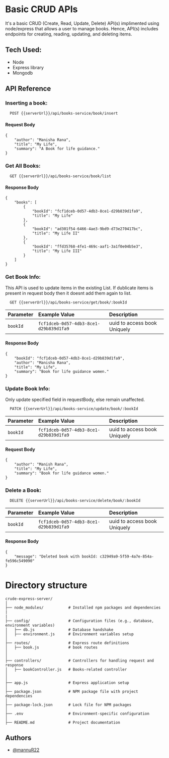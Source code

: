 # Basic CRUD APIs

It's a basic CRUD (Create, Read,
Update, Delete) API(s) implimented using node/express that allows a user to manage books. 
Hence, API(s) includes endpoints for creating, reading, updating, and deleting
items.




## Tech Used:

 - Node
 - Express library
 - Mongodb


## API Reference

 ### Inserting a book:

```http
  POST {{serverUrl}}/api/books-service/book/insert
```
#### Request Body
```
{
    "author": "Manisha Rana",
    "title": "My Life",
    "summary": "A Book for life guidance."
}
```


 ### Get All Books:

```http
  GET {{serverUrl}}/api/books-service/book/list
```

#### Response Body
```
{
    "books": [
        {
            "bookId": "fcf1dceb-0d57-4db3-8ce1-d29b839d1fa9",
            "title": "My Life"
        },
        {
            "bookId": "ad301f54-6466-4ae3-9bd9-d73e270417bc",
            "title": "My Life II"
        },
        {
            "bookId": "ffd35768-4fe1-469c-aaf1-3a1f0e04b5e3",
            "title": "My Life III"
        }
    ]
}
```


 ### Get Book Info:
This API is used to update items in the existing List.
If dublicate items is present in request body then it doesnt add them again to list.

```http
  GET {{serverUrl}}/api/books-service/get/book/:bookId
```

| Parameter | Example Value     | Description                       |
| :-------- | :------- | :-------------------------------- |
| `bookId`      | `fcf1dceb-0d57-4db3-8ce1-d29b839d1fa9` | uuid to access book Uniquely |


#### Response Body
```
{
    "bookId": "fcf1dceb-0d57-4db3-8ce1-d29b839d1fa9",
    "author": "Manisha Rana",
    "title": "My Life",
    "summary": "Book for life guidance women."
}
```

 ### Update Book Info:

Only update specified field in requestBody, else remain unaffected.

```http
  PATCH {{serverUrl}}/api/books-service/update/book/:bookId
```

| Parameter | Example Value     | Description                       |
| :-------- | :------- | :-------------------------------- |
| `bookId`      | `fcf1dceb-0d57-4db3-8ce1-d29b839d1fa9` | uuid to access book Uniquely |


#### Request Body
```
{
    "author": "Manish Rana",
    "title": "My Life",
    "summary": "Book for life guidance women."
}
```

### Delete a Book:

```http
  DELETE {{serverUrl}}/api/books-service/delete/book/:bookId
```
| Parameter | Example Value     | Description                       |
| :-------- | :------- | :-------------------------------- |
| `bookId`      | `fcf1dceb-0d57-4db3-8ce1-d29b839d1fa9` | uuid to access book Uniquely |

#### Response Body
```
{
    "message": "Deleted book with bookId: c32949a9-5f59-4a7e-854a-fe596c549090"
}
```




# Directory structure
```
crude-express-server/
│
├── node_modules/           # Installed npm packages and dependencies
|
|
├── config/                 # Configuration files (e.g., database, environment variables)
│   ├── db.js               # Database handshake
│   ├── environment.js      # Environment variables setup
│
├── routes/                 # Express route definitions
│   ├── book.js             # book routes
│   
│
├── controllers/            # Controllers for handling request and response
│   ├── bookController.js   # Books-related controller
│
│
├── app.js                  # Express application setup
│
├── package.json            # NPM package file with project dependencies
│
├── package-lock.json       # Lock file for NPM packages
│
├── .env                    # Environment-specific configuration
│
├── README.md               # Project documentation

```

## Authors

- [@mannuR22](https://www.github.com/mannuR22)
